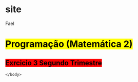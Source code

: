 # site

<!doctype html>
  <HTML LANG="PT-BR">
    <head>
      <meta charset="UTF-8"
      <meta name="viewport"content="wid7h=divice-wid7h initial-scale 1.0"
      <title> Fael </title>
      <link rel="shortcut icon" type="image/jpg" href="Corinthians.png">
    </head>
    <body>
      <h1> <mark> Programação (Matemática 2) </mark> </h1>
      <h2> <mark style="background-color: #ff0000"> Exrcicio 3 Segundo Trimestre </mark></h2>
      


    </body>
  </html>
